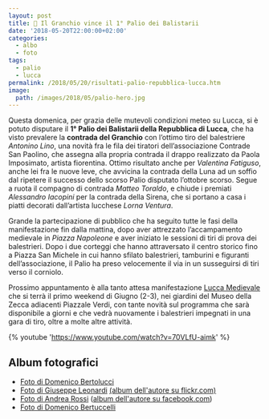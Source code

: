 ```yaml
---
layout: post
title: 🎯 Il Granchio vince il 1° Palio dei Balistarii
date: '2018-05-20T22:00:00+02:00'
categories:
  - albo
  - foto
tags:
  - palio
  - lucca
permalink: /2018/05/20/risultati-palio-repubblica-lucca.htm
image:
  path: /images/2018/05/palio-hero.jpg
---
```


Questa domenica, per grazia delle mutevoli condizioni meteo su Lucca, si è
potuto disputare il **1° Palio dei Balistarii della Repubblica di Lucca**, che
ha visto prevalere la **contrada del Granchio** con l’ottimo tiro del
balestriere *Antonino Lino*, una novità fra le fila dei tiratori
dell’associazione Contrade San Paolino, che assegna alla propria contrada il
drappo realizzato da Paola Imposimato, artista fiorentina. Ottimo risultato
anche per *Valentina Fatiguso*, anche lei fra le nuove leve, che avvicina la
contrada della Luna ad un soffio dal ripetere il successo dello scorso Palio
disputato l’ottobre scorso. Segue a ruota il compagno di contrada *Matteo
Toraldo*, e chiude i premiati *Alessandro Iacopini* per la contrada della
Sirena, che si portano a casa i piatti decorati dall’artista lucchese *Lorna
Ventura*.

<!-- more -->

Grande la partecipazione di pubblico che ha seguito tutte le fasi della
manifestazione fin dalla mattina, dopo aver attrezzato l’accampamento medievale
in *Piazza Napoleone* e aver iniziato le sessioni di tiri di prova dei
balestrieri. Dopo i due corteggi che hanno attraversato il centro storico fino a
Piazza San Michele in cui hanno sfilato balestrieri, tamburini e figuranti
dell’associazione, il Palio ha preso velocemente il via in un susseguirsi di
tiri verso il corniolo.

Prossimo appuntamento è alla tanto attesa manifestazione [Lucca
Medievale](http://luccamedievale.it) che si terrà il primo weekend di Giugno
(2-3), nei giardini del Museo della Zecca adiacenti Piazzale Verdi, con tante
novità sul programma che sarà disponibile a giorni e che vedrà nuovamente i
balestrieri impegnati in una gara di tiro, oltre a molte altre attività.

{% youtube 'https://www.youtube.com/watch?v=70VLfU-aimk' %}

## Album fotografici

* [Foto di Domenico Bertolucci](https://www.facebook.com/media/set/?set=ms.c.eJxVlUmOIEEIA380whiz~%3BP9jo~_xDt~_sacrGYhEIksEswd68w~%3B~%3BBLjnma~%3BSMVzOugk~_trnJHMvVb~_kbsV4vBLMqIAhJz0AUgn~_8gYQQrINlILJDyOMMgs~%3B4oD5H3qAeLCNQ2AHifzgG8XQ8Sua95X7XFyH~%3BE4FIGlkxaw3gVfp~_e9q4SkO1YkMjyOXu~%3Bl2Tse8eydeqZ5nBc5LDviBuwzAhAcy4UXR2FxsHtQ23QyUmjXZBzRMMcSQzQ~%3BZIUu~%3B4og2rNn5WEinZAYdyNVh6FrJGLomllgfO65HGzYa8mrNy7TMOKwZZ1ScbixXKX7KcpIF14JTp6mrffaQtK3QPGIfyXeZJVVKM1krc2rA0ydRe6nGbpm9nL8jfWSue5h716ub1yfmOseTjRy~%3Bc1PpvJ87i91HvwrxuWlZZ8BGemaaTB8B2cXDN~_mOQ1j~%3B9zg21y2ffWCDluuUYKTrmkO56OZEGdgZGe4MA0ixK02UnE8exuEfkbmmu2r6DRymvp0gdursOm8tVQhrZ58VwGePRMs1BphvBPucVgqrMepUvkFYGqm0l7LG8ZUrpMVi2G5GJyie0jkFcfceH1UufN8lpZdLVKaKneD3SjBNdMq0WrmlUreF5~_Hcg~%3BrVdi23XyOVns9lXXVspqLx7erRiqv~%3BP6wFKrx6VQ~%3BjVwzT~_MvqvaRsy4Uw9q2XMKb6FrvSrIuXMNQnWdXvfunDznW2bWh1Khb610TUKTnmqPC7hg7QgqvuaNP~%3Bqdm8ygc~%3BwOTDqfz.bps.a.10211883132649411.1073742751.1103863358&type=1)
* [Foto di Giuseppe Leonardi](https://photos.app.goo.gl/IgvBygygRb1Nq82x2)
  [(album dell'autore su flickr.com)](https://flic.kr/s/aHsmc7APiW)
* [Foto di Andrea Rossi](https://photos.app.goo.gl/FuCnWHxN4YwK74Bi2) ([album dell'autore su facebook.com](https://www.facebook.com/media/set/?set=ms.c.eJxVkcENAzAIAzeq4DAE9l~_syqMq~_UUn22DihmcPh4r7PB~%3B~%3BkcguYmqTusT~%3BhOPCTy~%3BNhFDH1qjwfnKmiZlF~_hiqPf24ITYRReTOOWEoeIhQxHZFE7lnjQs9O8tF5Ha1FcrdNFTY04J7H5ZGlk26lqsEXrZcPgbz9LpXrZ1sKai9T1HItmZGaFYLuUGSa~%3Brt5bb~%3BIrPxmC~%3BxIWVk.bps.a.10215892722222055.1073741884.1566200842&type=1))
* [Foto di Domenico Bertuccelli](https://photos.app.goo.gl/nRpEslIHpqCHpbA23)
